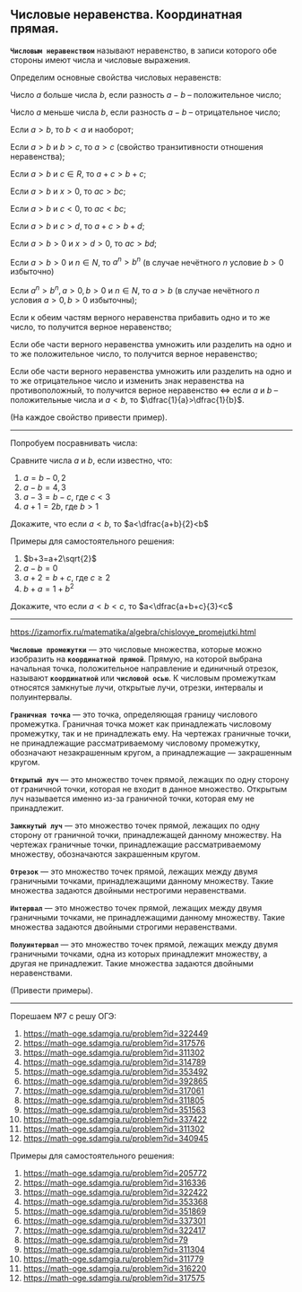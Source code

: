 ## Числовые неравенства. Координатная прямая.

**`Числовым неравенством`** называют неравенство, в записи которого обе стороны имеют числа и числовые выражения.

Определим основные свойства числовых неравенств:

Число $a$ больше числа $b$, если разность $a-b$ – положительное число;

Число $a$ меньше числа $b$, если разность $a-b$ – отрицательное число;

Если $a>b$, то $b<a$ и наоборот;

Если $a>b$ и $b>c$, то $a>c$ (свойство транзитивности отношения неравенства);

Если $a>b$ и $c \in R$, то $a+c>b+c$;

Если $a>b$ и $x>0$, то $ac>bc$;

Если $a>b$ и $c<0$, то $ac<bc$;

Если $a>b$ и $c>d$, то $a+c>b+d$;

Если $a>b>0$ и $x>d>0$, то $ac>bd$;

Если $a>b>0$ и $n \in N$, то $a^n>b^n$ (в случае нечётного $n$ условие $b>0$ избыточно)

Если $a^n>b^n, a>0, b>0$ и $n \in N$, то $a>b$ (в случае нечётного $n$ условия $a>0, b>0$ избыточны);

Если к обеим частям верного неравенства прибавить одно и то же число, то получится верное неравенство;

Если обе части верного неравенства умножить или разделить на одно и то же положительное число, то получится верное неравенство;

Если обе части верного неравенства умножить или разделить на одно и то же отрицательное число и изменить знак неравенства на противоположный, то получится верное неравенство $\Leftrightarrow$ если $a$ и $b$ – положительные числа и $a<b$, то $\dfrac{1}{a}>\dfrac{1}{b}$.

(На каждое свойство привести пример).

***

Попробуем посравнивать числа:

Сравните числа $a$ и $b$, если известно, что:

1) $a=b-0,2$
2) $a-b=4,3$
3) $a-3=b-c$, где $c<3$
4) $a+1=2b$, где $b>1$

Докажите, что если $a<b$, то $a<\dfrac{a+b}{2}<b$

Примеры для самостоятельного решения:

1) $b+3=a+2\sqrt{2}$
2) $a-b=0$
3) $a+2=b+c$, где $c \geq 2$
4) $b+a=1+b^2$

Докажите, что если $a<b<c$, то $a<\dfrac{a+b+c}{3}<c$

***

https://izamorfix.ru/matematika/algebra/chislovye_promejutki.html

**`Числовые промежутки`** — это числовые множества, которые можно изобразить на **`координатной прямой`**. Прямую, на которой выбрана начальная точка, положительное направление и единичный отрезок, называют **`координатной`** или **`числовой осью`**. К числовым промежуткам относятся замкнутые лучи, открытые лучи, отрезки, интервалы и полуинтервалы.

**`Граничная точка`** — это точка, определяющая границу числового промежутка. Граничная точка может как принадлежать числовому промежутку, так и не принадлежать ему. На чертежах граничные точки, не принадлежащие рассматриваемому числовому промежутку, обозначают незакрашенным кругом, а принадлежащие — закрашенным кругом.

**`Открытый луч`** — это множество точек прямой, лежащих по одну сторону от граничной точки, которая не входит в данное множество. Открытым луч называется именно из-за граничной точки, которая ему не принадлежит.

**`Замкнутый луч`** — это множество точек прямой, лежащих по одну сторону от граничной точки, принадлежащей данному множеству. На чертежах граничные точки, принадлежащие рассматриваемому множеству, обозначаются закрашенным кругом.

**`Отрезок`** — это множество точек прямой, лежащих между двумя граничными точками, принадлежащими данному множеству. Такие множества задаются двойными нестрогими неравенствами.

**`Интервал`** — это множество точек прямой, лежащих между двумя граничными точками, не принадлежащими данному множеству. Такие множества задаются двойными строгими неравенствами.

**`Полуинтервал`** — это множество точек прямой, лежащих между двумя граничными точками, одна из которых принадлежит множеству, а другая не принадлежит. Такие множества задаются двойными неравенствами.

(Привести примеры).

***

Порешаем №7 с решу ОГЭ:

1) https://math-oge.sdamgia.ru/problem?id=322449
2) https://math-oge.sdamgia.ru/problem?id=317576
3) https://math-oge.sdamgia.ru/problem?id=311302
4) https://math-oge.sdamgia.ru/problem?id=314789
5) https://math-oge.sdamgia.ru/problem?id=353492
6) https://math-oge.sdamgia.ru/problem?id=392865
7) https://math-oge.sdamgia.ru/problem?id=317061
8) https://math-oge.sdamgia.ru/problem?id=311805
9) https://math-oge.sdamgia.ru/problem?id=351563
10) https://math-oge.sdamgia.ru/problem?id=337422
11) https://math-oge.sdamgia.ru/problem?id=311302
12) https://math-oge.sdamgia.ru/problem?id=340945

Примеры для самостоятельного решения:

1) https://math-oge.sdamgia.ru/problem?id=205772
2) https://math-oge.sdamgia.ru/problem?id=316336
3) https://math-oge.sdamgia.ru/problem?id=322422
4) https://math-oge.sdamgia.ru/problem?id=353368
5) https://math-oge.sdamgia.ru/problem?id=351869
6) https://math-oge.sdamgia.ru/problem?id=337301
7) https://math-oge.sdamgia.ru/problem?id=322417
8) https://math-oge.sdamgia.ru/problem?id=79
9) https://math-oge.sdamgia.ru/problem?id=311304
10) https://math-oge.sdamgia.ru/problem?id=311779
11) https://math-oge.sdamgia.ru/problem?id=316220
12) https://math-oge.sdamgia.ru/problem?id=317575